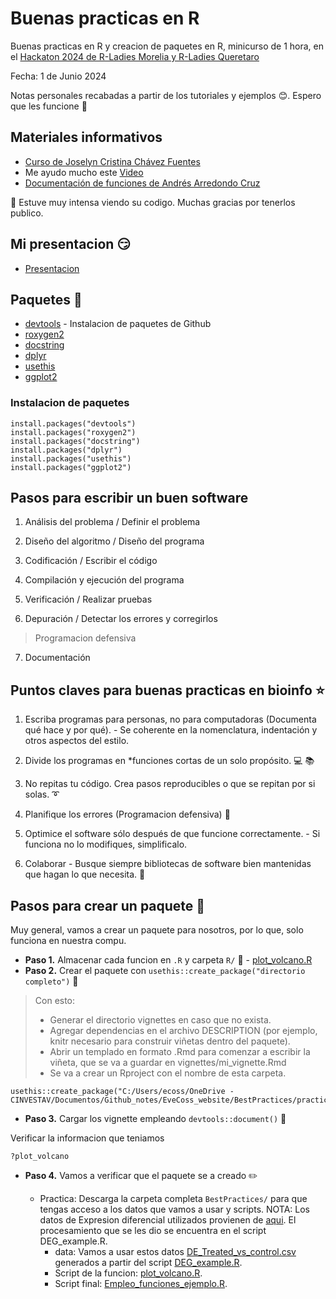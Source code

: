 # Buenas practicas en R
Buenas practicas en R y creacion de paquetes en R, minicurso de 1 hora, en el [Hackaton 2024 de R-Ladies Morelia y R-Ladies Queretaro](https://github.com/R-Ladies-Morelia/CursosRladiesMorelia_RladiesQueretaro_2024/tree/main/Hackaton2024)

Fecha: 1 de Junio 2024

Notas personales recabadas a partir de los tutoriales y ejemplos 😊. Espero que les funcione 💜

## Materiales informativos

- [Curso de Joselyn Cristina Chávez Fuentes](https://comunidadbioinfo.github.io/cdsb2023/creaci%C3%B3n-de-vi%C3%B1etas.html)
- Me ayudo mucho este [Video](https://www.youtube.com/watch?v=7ZgZ6qUKZvE&ab_channel=DaniMedi)
- [Documentación de funciones de Andrés Arredondo Cruz](https://comunidadbioinfo.github.io/cdsb2023/documentaci%C3%B3n-de-funciones.html)

💪 Estuve muy intensa viendo su codigo. Muchas gracias por tenerlos publico.

## Mi presentacion 😏

- [Presentacion](https://eveliacoss.github.io/Buenaspracticas_R_Mayo2024/BestPractices/BestPractices_Bioinfo.html)

## Paquetes 📕

- [devtools](https://www.r-project.org/nosvn/pandoc/devtools.html) - Instalacion de paquetes de Github
- [roxygen2](https://github.com/r-lib/roxygen2)
- [docstring](https://cran.r-project.org/web/packages/docstring/vignettes/docstring_intro.html)
- [dplyr](https://dplyr.tidyverse.org/)
- [usethis](https://usethis.r-lib.org/)
- [ggplot2](https://ggplot2.tidyverse.org/)

### Instalacion de paquetes

```
install.packages("devtools")
install.packages("roxygen2")
install.packages("docstring")
install.packages("dplyr")
install.packages("usethis")
install.packages("ggplot2")
```

## Pasos para escribir un buen software

1) Análisis del problema / Definir el problema

2) Diseño del algoritmo / Diseño del programa

3) Codificación / Escribir el código

4) Compilación y ejecución del programa

5) Verificación / Realizar pruebas

6) Depuración / Detectar los errores y corregirlos

> Programacion defensiva

7) Documentación

## Puntos claves para buenas practicas en bioinfo ⭐

1) Escriba programas para personas, no para computadoras (Documenta qué hace y por qué). - Se coherente en la nomenclatura, indentación y otros aspectos del estilo.

2) Divide los programas en *funciones cortas de un solo propósito. 💻 📚

3) No repitas tu código. Crea pasos reproducibles o que se repitan por si solas. ➰

4) Planifique los errores (Programacion defensiva) 🚩

5) Optimice el software sólo después de que funcione correctamente. - Si funciona no lo modifiques, simplificalo.

6) Colaborar - Busque siempre bibliotecas de software bien mantenidas que hagan lo que necesita. 👥

##  Pasos para crear un paquete 📌

Muy general, vamos a crear un paquete para nosotros, por lo que, solo funciona en nuestra compu.

- **Paso 1.** Almacenar cada funcion en `.R` y carpeta `R/` 📕 - [plot_volcano.R](https://github.com/EveliaCoss/Buenaspracticas_R_Mayo2024/blob/main/BestPractices/practica/R/plot_volcano.R)
- **Paso 2.** Crear el paquete con `usethis::create_package("directorio completo")` 📁

> Con esto:
> - Generar el directorio vignettes en caso que no exista.
> - Agregar dependencias en el archivo DESCRIPTION (por ejemplo, knitr necesario para construir viñetas dentro del paquete).
> - Abrir un templado en formato .Rmd para comenzar a escribir la viñeta, que se va a guardar en vignettes/mi_vignette.Rmd
> - Se va a crear un Rproject con el nombre de esta carpeta.

```
usethis::create_package("C:/Users/ecoss/OneDrive - CINVESTAV/Documentos/Github_notes/EveCoss_website/BestPractices/practica/")
```

- **Paso 3.** Cargar los vignette empleando `devtools::document()` 📑

Verificar la informacion que teniamos

```
?plot_volcano
```

- **Paso 4.** Vamos a verificar que el paquete se a creado ✏️
  
  - Practica: Descarga la carpeta completa `BestPractices/` para que tengas acceso a los datos que vamos a usar y scripts.
NOTA: Los datos de Expresion diferencial utilizados provienen de [aqui](https://4va.github.io/biodatasci/r-rnaseq-airway.html#deseq2_analysis). El procesamiento que se les dio se encuentra en el script DEG_example.R.  
    - data: Vamos a usar estos datos [DE_Treated_vs_control.csv](https://github.com/EveliaCoss/Buenaspracticas_R_Mayo2024/blob/main/BestPractices/practica/DEG_example/DE_Treated_vs_control.csv) generados a partir del script [DEG_example.R](https://github.com/EveliaCoss/Buenaspracticas_R_Mayo2024/blob/main/BestPractices/practica/DEG_example/DEG_example.R). 
    - Script de la funcion: [plot_volcano.R](https://github.com/EveliaCoss/Buenaspracticas_R_Mayo2024/blob/main/BestPractices/practica/R/plot_volcano.R).
    - Script final: [Empleo_funciones_ejemplo.R](https://github.com/EveliaCoss/Buenaspracticas_R_Mayo2024/blob/main/BestPractices/practica/Empleo_funciones_ejemplo.R).

